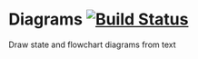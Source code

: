 # Diagrams [![Build Status](https://travis-ci.com/bewakes/diagrams.svg?branch=master)](https://travis-ci.com/bewakes/diagrams)

Draw state and flowchart diagrams from text
